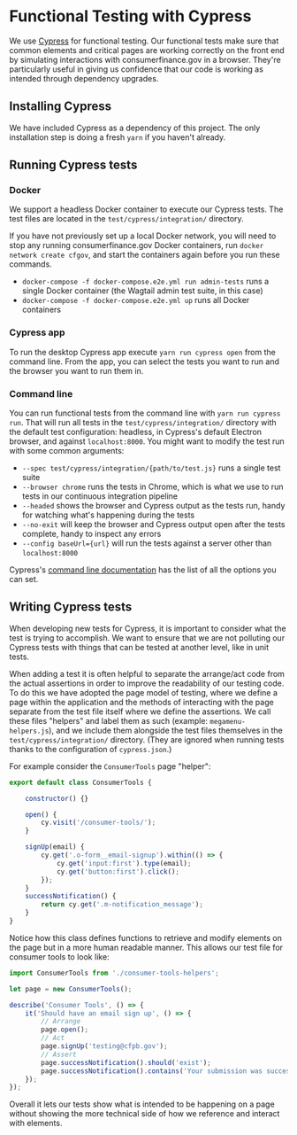 # Functional Testing with Cypress

We use [Cypress](https://www.cypress.io) for functional testing. Our functional tests make sure that common elements and critical pages are working correctly on the front end by simulating interactions with consumerfinance.gov in a browser. They're particularly useful in giving us confidence that our code is working as intended through dependency upgrades.

## Installing Cypress

We have included Cypress as a dependency of this project. The only installation step is doing a fresh `yarn` if you haven't already.

## Running Cypress tests

### Docker

We support a headless Docker container to execute our Cypress tests. The test files are located in the `test/cypress/integration/` directory.

If you have not previously set up a local Docker network, you will need to stop any running consumerfinance.gov Docker containers, run `docker network create cfgov`, and start the containers again before you run these commands.

* `docker-compose -f docker-compose.e2e.yml run admin-tests` runs a single Docker container (the Wagtail admin test suite, in this case)
* `docker-compose -f docker-compose.e2e.yml up` runs all Docker containers

### Cypress app

To run the desktop Cypress app execute `yarn run cypress open` from the command line. From the app, you can select the tests you want to run and the browser you want to run them in.

### Command line

You can run functional tests from the command line with `yarn run cypress run`. That will run all tests in the `test/cypress/integration/` directory with the default test configuration: headless, in Cypress's default Electron browser, and against `localhost:8000`. You might want to modify the test run with some common arguments:

* `--spec test/cypress/integration/{path/to/test.js}` runs a single test suite
* `--browser chrome` runs the tests in Chrome, which is what we use to run tests in our continuous integration pipeline
* `--headed` shows the browser and Cypress output as the tests run, handy for watching what's happening during the tests
* `--no-exit` will keep the browser and Cypress output open after the tests complete, handy to inspect any errors
* `--config baseUrl={url}` will run the tests against a server other than `localhost:8000`

Cypress's [command line documentation](https://docs.cypress.io/guides/guides/command-line.html#Options) has the list of all the options you can set.

## Writing Cypress tests

When developing new tests for Cypress, it is important to consider what the test is trying to accomplish. We want to ensure that we are not polluting our Cypress tests with things that can be tested at another level, like in unit tests.

When adding a test it is often helpful to separate the arrange/act code from the actual assertions in order to improve the readability of our testing code. To do this we have adopted the page model of testing, where we define a page within the application and the methods of interacting with the page separate from the test file itself where we define the assertions. We call these files "helpers" and label them as such (example: `megamenu-helpers.js`), and we include them alongside the test files themselves in the `test/cypress/integration/` directory. (They are ignored when running tests thanks to the configuration of `cypress.json`.)

For example consider the `ConsumerTools` page "helper":

```javascript
export default class ConsumerTools {

    constructor() {}

    open() {
        cy.visit('/consumer-tools/');
    }

    signUp(email) {
        cy.get('.o-form__email-signup').within(() => {
            cy.get('input:first').type(email);
            cy.get('button:first').click();
        });
    }
    successNotification() {
        return cy.get('.m-notification_message');
    }
}
```

Notice how this class defines functions to retrieve and modify elements on the page but in a more human readable manner. This allows our test file for consumer tools to look like:

```javascript
import ConsumerTools from './consumer-tools-helpers';

let page = new ConsumerTools();

describe('Consumer Tools', () => {
    it('Should have an email sign up', () => {
        // Arrange
        page.open();
        // Act
        page.signUp('testing@cfpb.gov');
        // Assert
        page.successNotification().should('exist');
        page.successNotification().contains('Your submission was successfully received.')
    });
});
```

Overall it lets our tests show what is intended to be happening on a page without showing the more technical side of how we reference and interact with elements.
